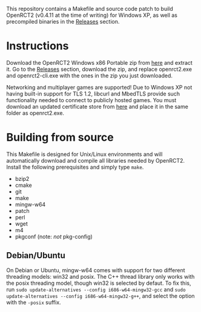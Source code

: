 This repository contains a Makefile and source code patch to build OpenRCT2 (v0.4.11 at the time of writing) for Windows XP, as well as precompiled binaries in the [Releases](https://github.com/NinjaCowboy/OpenRCT2-winxp/releases/) section.

# Instructions

Download the OpenRCT2 Windows x86 Portable zip from [here](https://openrct2.org/downloads/releases/latest) and extract it. Go to the [Releases](https://github.com/NinjaCowboy/OpenRCT2-winxp/releases/) section, download the zip, and replace openrct2.exe and openrct2-cli.exe with the ones in the zip you just downloaded.

Networking and multiplayer games are supported! Due to Windows XP not having built-in support for TLS 1.2, libcurl and MbedTLS provide such functionality needed to connect to publicly hosted games. You must download an updated certificate store from [here](https://curl.se/ca/cacert.pem) and place it in the same folder as openrct2.exe.

# Building from source

This Makefile is designed for Unix/Linux environments and will automatically download and compile all libraries needed by OpenRCT2. Install the following prerequisites and simply type `make`.
* bzip2
* cmake
* git
* make
* mingw-w64
* patch
* perl
* wget
* m4
* pkgconf (note: *not* pkg-config)

## Debian/Ubuntu

On Debian or Ubuntu, mingw-w64 comes with support for two different threading models: win32 and posix. The C++ thread library only works with the posix threading model, though win32 is selected by defaut. To fix this, run `sudo update-alternatives --config i686-w64-mingw32-gcc` and `sudo update-alternatives --config i686-w64-mingw32-g++`, and select the option with the `-posix` suffix.
